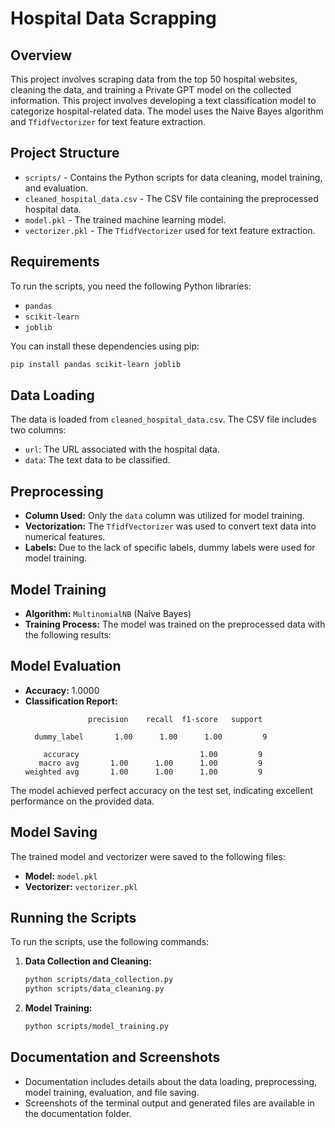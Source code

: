 # Hospital Data Scrapping

## Overview
This project involves scraping data from the top 50 hospital websites, cleaning the data, and training a Private GPT model on the collected information.
This project involves developing a text classification model to categorize hospital-related data. The model uses the Naive Bayes algorithm and `TfidfVectorizer` for text feature extraction. 

## Project Structure

- `scripts/` - Contains the Python scripts for data cleaning, model training, and evaluation.
- `cleaned_hospital_data.csv` - The CSV file containing the preprocessed hospital data.
- `model.pkl` - The trained machine learning model.
- `vectorizer.pkl` - The `TfidfVectorizer` used for text feature extraction.

## Requirements

To run the scripts, you need the following Python libraries:

- `pandas`
- `scikit-learn`
- `joblib`

You can install these dependencies using pip:

```bash
pip install pandas scikit-learn joblib
```

## Data Loading

The data is loaded from `cleaned_hospital_data.csv`. The CSV file includes two columns:

- `url`: The URL associated with the hospital data.
- `data`: The text data to be classified.

## Preprocessing

- **Column Used:** Only the `data` column was utilized for model training.
- **Vectorization:** The `TfidfVectorizer` was used to convert text data into numerical features.
- **Labels:** Due to the lack of specific labels, dummy labels were used for model training.

## Model Training

- **Algorithm:** `MultinomialNB` (Naive Bayes)
- **Training Process:** The model was trained on the preprocessed data with the following results:

## Model Evaluation

- **Accuracy:** 1.0000
- **Classification Report:**
  ```
                precision    recall  f1-score   support

    dummy_label       1.00      1.00      1.00         9

      accuracy                           1.00         9
     macro avg       1.00      1.00      1.00         9
  weighted avg       1.00      1.00      1.00         9
  ```

The model achieved perfect accuracy on the test set, indicating excellent performance on the provided data.

## Model Saving

The trained model and vectorizer were saved to the following files:

- **Model:** `model.pkl`
- **Vectorizer:** `vectorizer.pkl`

## Running the Scripts

To run the scripts, use the following commands:

1. **Data Collection and Cleaning:**
   ```bash
   python scripts/data_collection.py
   python scripts/data_cleaning.py

   ```
2. **Model Training:**
   ```bash
   python scripts/model_training.py
   ```

## Documentation and Screenshots

- Documentation includes details about the data loading, preprocessing, model training, evaluation, and file saving.
- Screenshots of the terminal output and generated files are available in the documentation folder.



